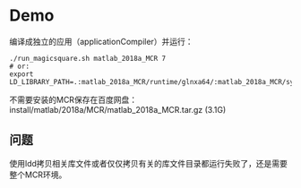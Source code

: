 
# Demo

编译成独立的应用（applicationCompiler）并运行：

    ./run_magicsquare.sh matlab_2018a_MCR 7
    # or:
    export LD_LIBRARY_PATH=.:matlab_2018a_MCR/runtime/glnxa64/:matlab_2018a_MCR/sys/opengl/lib/glnxa64/:matlab_2018a_MCR/sys/os/glnxa64/:matlab_2018a_MCR/bin/glnxa64/
    
不需要安装的MCR保存在百度网盘：install/matlab/2018a/MCR/matlab_2018a_MCR.tar.gz (3.1G)
    
## 问题
使用ldd拷贝相关库文件或者仅仅拷贝有关的库文件目录都运行失败了，还是需要整个MCR环境。